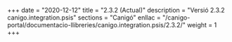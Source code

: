 +++
date        = "2020-12-12"
title       = "2.3.2 (Actual)"
description = "Versió 2.3.2 canigo.integration.psis"
sections    = "Canigó"
enllac		= "/canigo-portal/documentacio-llibreries/canigo.integration.psis/2.3.2/"
weight		= 1
+++
